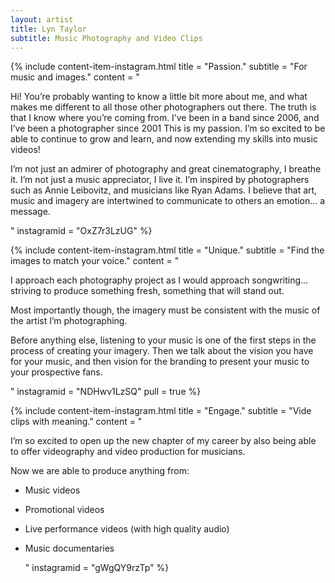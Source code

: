 ```yaml
---
layout: artist
title: Lyn Taylor
subtitle: Music Photography and Video Clips
---
```


{% include content-item-instagram.html
  title = "Passion."
  subtitle = "For music and images."
  content = "

Hi! You’re probably wanting to know a little bit more about me, and what makes me different to all those other photographers out there. The truth is that I know where you’re coming from. I’ve been in a band since 2006, and I’ve been a photographer since 2001 This is my passion. I’m so excited to be able to continue to grow and learn, and now extending my skills into music videos!

I’m not just an admirer of photography and great cinematography, I  breathe it. I’m not just a music appreciator, I live it. I’m inspired by photographers such as Annie Leibovitz, and musicians like Ryan Adams. I believe that art, music and imagery are intertwined to communicate to others an emotion... a message.

  "
  instagramid = "OxZ7r3LzUG"
%}

{% include content-item-instagram.html
  title = "Unique."
  subtitle = "Find the images to match your voice."
  content = "

I approach each photography project as I would approach songwriting… striving to produce something fresh, something that will stand out.

Most importantly though, the imagery  must be consistent with the music of the artist I’m photographing.

Before anything else, listening to your music is one of the first steps in the process of creating your imagery. Then we talk about the vision you have for your music, and then vision for the branding to present your music to your prospective fans.

  "
  instagramid = "NDHwv1LzSQ"
  pull = true
%}

{% include content-item-instagram.html 
  title = "Engage."
  subtitle = "Vide clips with meaning."
  content = "

I’m so excited to open up the new chapter of my career by also being able to offer videography and video production for musicians.

Now we are able to produce anything from:

- Music videos
- Promotional videos
- Live performance videos (with high quality audio)
- Music documentaries

  "
  instagramid = "gWgQY9rzTp"
%}